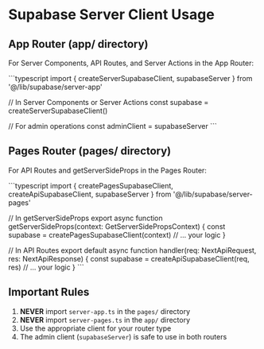 # Supabase Server Client Usage

## App Router (app/ directory)

For Server Components, API Routes, and Server Actions in the App Router:

\`\`\`typescript
import { createServerSupabaseClient, supabaseServer } from '@/lib/supabase/server-app'

// In Server Components or Server Actions
const supabase = createServerSupabaseClient()

// For admin operations
const adminClient = supabaseServer
\`\`\`

## Pages Router (pages/ directory)

For API Routes and getServerSideProps in the Pages Router:

\`\`\`typescript
import { createPagesSupabaseClient, createApiSupabaseClient, supabaseServer } from '@/lib/supabase/server-pages'

// In getServerSideProps
export async function getServerSideProps(context: GetServerSidePropsContext) {
const supabase = createPagesSupabaseClient(context)
// ... your logic
}

// In API Routes
export default async function handler(req: NextApiRequest, res: NextApiResponse) {
const supabase = createApiSupabaseClient(req, res)
// ... your logic
}
\`\`\`

## Important Rules

1. **NEVER** import `server-app.ts` in the `pages/` directory
2. **NEVER** import `server-pages.ts` in the `app/` directory
3. Use the appropriate client for your router type
4. The admin client (`supabaseServer`) is safe to use in both routers
